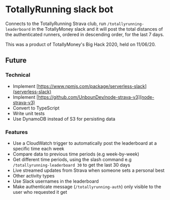 # TotallyRunning slack bot

Connects to the TotallyRunning Strava club, run `/totallyrunning-leaderboard` in the TotallyMoney slack and it will post the total distances of the authenticated runners, ordered in descending order, for the last 7 days.

This was a product of TotallyMoney's Big Hack 2020, held on 11/06/20.

## Future

### Technical

- Implement [https://www.npmjs.com/package/serverless-slack](serverless-slack)
- Implement [https://github.com/UnbounDev/node-strava-v3](node-strava-v3)
- Convert to TypeScript
- Write unit tests
- Use DynamoDB instead of S3 for persisting data

### Features

- Use a CloudWatch trigger to automatically post the leaderboard at a specific time each week
- Compare data to previous time periods (e.g week-by-week)
- Get different time periods, using the slash command e.g `/totallyrunning-leaderboard 30` to get the last 30 days
- Live streamed updates from Strava when someone sets a personal best
- Other activity types
- Use Slack usernames in the leaderboard
- Make authenticate message (`/totallyrunning-auth`) only visible to the user who requested it get
